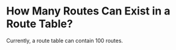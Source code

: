 # How Many Routes Can Exist in a Route Table?<a name="vpc_faq_0063"></a>

Currently, a route table can contain 100 routes.

